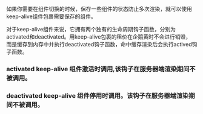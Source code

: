 如果你需要在组件切换的时候，保存一些组件的状态防止多次渲染，就可以使用keep-alive组件包裹需要保存的组件。

对于keep-alive组件来说，它拥有两个独有的生命周期钩子函数，分别为activated和deactivated。用keep-alive包裹的租价在企鹅黄时不会进行销毁，
而是缓存到内存中并执行deactivated钩子函数，命中缓存渲染后会执行actived钩子函数。

### activated keep-alive 组件激活时调用,该钩子在服务器端渲染期间不被调用。

### deactivated keep-alive 组件停用时调用。该钩子在服务器端渲染期间不被调用。
